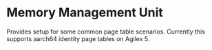 # Memory Management Unit

Provides setup for some common page table scenarios. Currently this supports aarch64 identity page tables on Agilex 5.